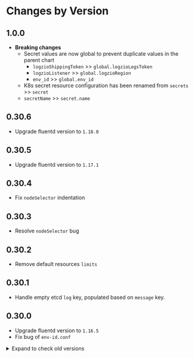 # Changes by Version

<!-- next version -->

## 1.0.0
- **Breaking changes**
  - Secret values are now global to prevent duplicate values in the parent chart
    - `logzioShippingToken` >> `global.logzioLogsToken`
    - `logzioListener` >> `global.logzioRegion`
    - `env_id` >> `global.env_id`
  -  K8s secret resource configuration has been renamed from `secrets` >> `secret`
    - `secretName` >> `secret.name`

## 0.30.6
- Upgrade fluentd version to `1.18.0`

## 0.30.5
- Upgrade fluentd version to `1.17.1`

## 0.30.4
- Fix `nodeSelector` indentation

## 0.30.3
- Resolve `nodeSelector` bug

## 0.30.2
- Remove default resources `limits`

## 0.30.1
- Handle empty etcd `log` key, populated based on `message` key.

## 0.30.0
- Upgrade fluentd version to `1.16.5`
- Fix bug of `env-id.conf`

<details>
  <summary markdown="span"> Expand to check old versions </summary>

## 0.29.2
- Enhanced env_id handling to support both numeric and string formats.

## 0.29.1
- Added `enabled` value, to conditianly control the deployment of this chart by a parent chart.
- Added `daemonset.LogFileRefreshInterval` and `windowsDaemonset.LogFileRefreshInterval` values, to control list of watched log files refresh interval.

## 0.29.0
- EKS Fargate logging:
  - Send logs to port `8070` in logzio listener (instead of port `5050`)

## 0.28.1
- Added `windowsDaemonset.enabled` customization.

## 0.28.0
- Added `daemonset.initContainerSecurityContext` customization.
- Added `daemonset.updateStrategy` customization.

## 0.27.0
- Added `daemonset.podSecurityContext`, `daemonset.securityContext` customization.

## 0.26.0
- Bump docker image to `1.5.1`.
- Add ability to configure pos file for containers logs.

## 0.25.0
- Add parameter `isPrivileged` to allow running Daemonset with priviliged security context.
- **Bug fix**: Fix template for `fluentd.serviceAccount`, and fix use of template in service account.

## 0.24.0
- Add parameter `configmap.customFilterAfter` that allows adding filters AFTER built-in filter configuration.
- Added `daemonset.init.containerImage` customization.
- Added fluentd image for windows server 2022.

## 0.23.0
- Allow filtering logs by log level with `logLevelFilter`.

## 0.22.0
- Add custom endpoint option with `secrets.customEndpoint`.

## 0.21.0
- Bump docker image to `1.5.0`:
  - Upgrade fluentd to `1.16`.
  - Upgrade gem `fluent-plugin-logzio` to `0.2.2`:
    - Do not retry on 400 and 401. For 400 - try to fix log and resend.
    - Generate a metric (`logzio_status_codes`) for response codes from Logz.io.

## 0.20.3
- ezKonnect support: Added `logz.io/application_type` to type annotation check .

## 0.20.2
- Upgrade docker image `logzio/logzio-fluentd` to `1.4.0`:
  - Use fluentd's retry instead of retry in code (raise exception on non-2xx response).

## 0.20.1
- Added log level detection for fargate log router
- Remove `namespace` value, replaced by `Realese.namespace` in all templates

## 0.20.0
- Upgraded windows image to `logzio/windows:0.0.2`:
  - Added prometheus monitor plugin
  - Added dedot plugin
  - Updated `windowsDaemonset.fluentdPrometheusConf` - now controls prometheus config for collecting and exposing fluentd metrics.

## 0.19.0
- Upgraded image to `logzio/logzio-fluentd:1.3.1`:
  - Added prometheus monitor plugin
    - Updated `daemonset.fluentdPrometheusConf` - now controls prometheus config for collecting and exposing fluentd metrics.

## 0.18.0
- Added log_level detection for "warn" level.

## 0.17.0
- Add `secrets.enabled` to control secret creation and management. ([#194](https://github.com/logzio/logzio-helm/pull/194))

## 0.16.0
- Increased memory request and limit to 500Mi, cpu request to 200m.

## 0.15.0
- Added dedot processor - auto replace `.` in log field to `_`.

## 0.14.0
- Fix typo in `fargateLogRouter`

## 0.13.0
- Removal of field `log_type`. Auto populating `type` instead.

## 0.12.0
- Added auto detection for log_level field.

## 0.11.0
- Upgrade image `logzio/logzio-fluentd:1.2.0`:
  - Upgrade to `fluentd 1.15`.
  - Upgrade plugin `fluent-plugin-kubernetes_metadata_filter` to `3.1.2`.

## 0.10.0
- Added an option to parse `log_type` annotation into `log_type` field.

## 0.9.0
- Added a default value for `env_id` field.

## 0.8.0
- Add ability to add environment id with `env_id` field.

## 0.7.0
- Add ability to change the secret name with `secretName`. [#133](https://github.com/logzio/logzio-helm/pull/133)

## 0.6.1
- Fix bug for `extraConfig` ([#114](https://github.com/logzio/logzio-helm/issues/114)).

## 0.6.0
- Added `daemonset.priorityClassName` and `windowsDaemonset.priorityClassName`.

## 0.5.0
- Add support for `daemonset.affinity` value.
- Add support for fargate logging.

## 0.4.1
- Upgrade default image version to `logzio/logzio-fluentd:1.1.1`.

## 0.4.0
- Allow dynamically set the log type for the logs.

## 0.3.0
- Added new value fields: `daemonset.excludeFluentdPath`, `daemonset.extraExclude`, `daemonset.containersPath`, `configmap.customSources`, `configmap.customFilters`.
- Added support for windows containers.

## 0.2.0
- Added `daemonset.nodeSelector`.

## 0.1.0
- Upgrade default image version to `logzio/logzio-fluentd:1.0.2` which also supports ARM architecture.
- Deprecated variables: `daemonset.containerdRuntime`, `configmap.kubernetesContainerd`.
- Added `configmap.partialDocker`, `configmap.partialContainerd` that concatenate logs that split due to large size (over 16k). To learn more go to the [configuration table](https://github.com/logzio/logzio-helm/tree/master/charts/fluentd#configuration).
- Added `daemonset.cri` to match the partial log config to the cluster's CRI. To learn more go to the [configuration table](https://github.com/logzio/logzio-helm/tree/master/charts/fluentd#configuration).

## 0.0.4
- Refactor configmaps

## 0.0.3
- Edit configmap template name

## 0.0.2
- Fix templates name - allow dyncmically change it.

## 0.0.1
- Initial release.

</details>
